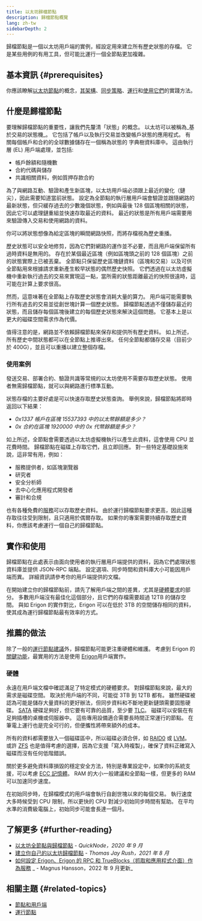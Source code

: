 ```yaml
---
title: 以太坊歸檔節點
description: 歸檔節點概覽
lang: zh-tw
sidebarDepth: 2
---
```


歸檔節點是一個以太坊用戶端的實例，經設定用來建立所有歷史狀態的存檔。 它是某些用例的有用工具，但可能比運行一個全節點更加複雜。

## 基本資訊 {#prerequisites}

你應該瞭解[以太坊節點](/developers/docs/nodes-and-clients/)的概念，[其架構](/developers/docs/nodes-and-clients/node-architecture/)、[同步策略](/developers/docs/nodes-and-clients/#sync-modes)、[運行](/developers/docs/nodes-and-clients/run-a-node/)和[使用它們](/developers/docs/apis/json-rpc/)的實踐方法。

## 什麼是歸檔節點

要理解歸檔節點的重要性，讓我們先釐清「狀態」的概念。 以太坊可以被稱為_基於交易的狀態機_。 它包括了帳戶以及執行交易並改變帳戶狀態的應用程式。 有關每個帳戶和合約的全球數據儲存在一個稱為狀態的 字典樹資料庫中。 這由執行層 (EL) 用戶端處理，並包括:

- 帳戶餘額和隨機數
- 合約代碼與儲存
- 共識相關資料，例如質押存款合約

為了與網路互動、驗證和產生新區塊，以太坊用戶端必須跟上最近的變化（鏈尖），因此需要知道當前狀態。 設定為全節點的執行層用戶端會驗證並跟隨網路的最新狀態，但只緩存過去的少數幾個狀態，例如與最後 128 個區塊相關的狀態，因此它可以處理鏈重組並快速存取最近的資料。 最近的狀態是所有用戶端需要用來驗證傳入交易和使用網路的資料。

你可以將狀態想像為給定區塊的瞬間網路快照，而將存檔視為歷史重播。

歷史狀態可以安全地修剪，因為它們對網路的運作並不必要，而且用戶端保留所有過時資料是無用的。 存在於某個最近區塊（例如區塊頭之前的 128 個區塊）之前的狀態實際上已被丟棄。 全節點只保留歷史區塊鏈資料（區塊和交易）以及可供全節點用來根據請求重新產生較早狀態的偶然歷史快照。 它們透過在以太坊虛擬機中重新執行過去的交易來實現這一點，當所需的狀態距離最近的快照很遠時，這可能在計算上要求很高。

然而，這意味著在全節點上存取歷史狀態會消耗大量的算力。 用戶端可能需要執行所有過去的交易並從創世塊計算一個歷史狀態。 歸檔節點透過不僅儲存最近的狀態，而且儲存每個區塊後建立的每個歷史狀態來解決這個問題。 它基本上是以更大的磁碟空間需求作為代價。

值得注意的是，網路並不依賴歸檔節點來保存和提供所有歷史資料。 如上所述，所有歷史中間狀態都可以在全節點上推導出來。 任何全節點都儲存交易（目前少於 400G），並且可以重播以建立整個存檔。

### 使用案例

發送交易、部署合約、驗證共識等常規的以太坊使用不需要存取歷史狀態。 使用者無需歸檔節點，就可以與網路進行標準互動。

狀態存檔的主要好處是可以快速存取歷史狀態查詢。 舉例來說，歸檔節點將即時返回以下結果：

- _0x1337 帳戶在區塊 15537393 中的以太幣餘額是多少？_
- _0x 合約在區塊 1920000 中的 0x 代幣餘額是多少？_

如上所述，全節點會需要透過以太坊虛擬機執行以產生此資料，這會使用 CPU 並花費時間。 歸檔節點在磁碟上存取它們，且立即回應。 對一些特定基礎設施來說，這非常有用，例如：

- 服務提供者，如區塊瀏覽器
- 研究者
- 安全分析師
- 去中心化應用程式開發者
- 審計和合規

也有各種免費的[服務](/developers/docs/nodes-and-clients/nodes-as-a-service/)可以存取歷史資料。 由於運行歸檔節點要求更高，因此這種存取往往受到限制，且只適用於偶爾存取。 如果你的專案需要持續存取歷史資料，你應該考慮運行一個自己的歸檔節點。

## 實作和使用

歸檔節點在此處表示由面向使用者的執行層用戶端提供的資料，因為它們處理狀態資料庫並提供 JSON-RPC 端點。 設定選項、同步時間和資料庫大小可能因用戶端而異。 詳細資訊請參考你的用戶端提供的文檔。

在開始建立你的歸檔節點前，請先了解用戶端之間的差異，尤其是[硬體要求](/developers/docs/nodes-and-clients/run-a-node/#requirements)的部分。 多數用戶端沒有最佳化這個部分，且它們的存檔需要超過 12TB 的儲存空間。 與如 Erigon 的實作對比，Erigon 可以在低於 3TB 的空間儲存相同的資料，使其成為運行歸檔節點最有效率的方式。

## 推薦的做法

除了一般的[運行節點建議](/developers/docs/nodes-and-clients/run-a-node/)外，歸檔節點可能更注重硬體和維護。 考慮到 Erigon 的[關鍵功能](https://github.com/ledgerwatch/erigon#key-features)，最實用的方法是使用 [Erigon](/developers/docs/nodes-and-clients/#erigon)用戶端實作。

### 硬體

永遠在用戶端文檔中確認滿足了特定模式的硬體要求。 對歸檔節點來說，最大的需求是磁碟空間。 取決於用戶端的不同，可能從 3TB 到 12TB 都有。 雖然硬碟被認為可能是儲存大量資料的更好辦法，但同步資料和不斷地更新鏈頭需要固態硬碟。 [SATA](https://www.cleverfiles.com/help/sata-hard-drive.html) 硬碟足夠好，但它要有可靠的品質，至少要 [TLC](https://blog.synology.com/tlc-vs-qlc-ssds-what-are-the-differences)。 磁碟可以安裝在有足夠插槽的桌機或伺服器中。 這些專用設備適合需要長時間正常運行的節點。 在筆電上運行也是完全可行的，但便攜性將帶來額外的成本。

所有的資料都需要放入一個磁碟區中，所以磁碟必須合併，如 [RAID0](https://en.wikipedia.org/wiki/Standard_RAID_levels#RAID_0) 或 [LVM](https://web.mit.edu/rhel-doc/5/RHEL-5-manual/Deployment_Guide-en-US/ch-lvm.html)。 或許 [ZFS](https://en.wikipedia.org/wiki/ZFS) 也是值得考慮的選擇，因為它支援「寫入時複製」，確保了資料正確寫入磁碟而沒有任何低階錯誤。

關於更多避免資料庫損毀的穩定安全方法，特別是專業設定中，如果你的系統支援，可以考慮 [ECC 記憶體](https://en.wikipedia.org/wiki/ECC_memory)。 RAM 的大小一般建議和全節點一樣，但更多的 RAM 可以加速同步速度。

在初始同步時，在歸檔模式的用戶端會執行自創世塊以來的每個交易。 執行速度大多時候受到 CPU 限制，所以更快的 CPU 對減少初始同步時間有幫助。 在平均水準的消費級電腦上，初始同步可能會長達一個月。

## 了解更多 {#further-reading}

- [以太坊全節點與歸檔節點](https://www.quicknode.com/guides/infrastructure/ethereum-full-node-vs-archive-node) - _QuickNode，2020 年 9 月_
- [建立你自己的以太坊歸檔節點](https://tjayrush.medium.com/building-your-own-ethereum-archive-node-72c014affc09) - _Thomas Jay Rush，2021 年 8 月_
- [如何設定 Erigon、Erigon 的 RPC 和 TrueBlocks（抓取和應用程式介面）作為服務](https://magnushansson.xyz/blog_posts/crypto_defi/2022-01-10-Erigon-Trueblocks) _ - Magnus Hansson，2022 年 9 月更新_

## 相關主題 {#related-topics}

- [節點和用戶端](/developers/docs/nodes-and-clients/)
- [運行節點](/developers/docs/nodes-and-clients/run-a-node/)
